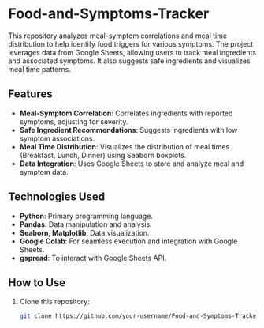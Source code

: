 # Food-and-Symptoms-Tracker

This repository analyzes meal-symptom correlations and meal time distribution to help identify food triggers for various symptoms. The project leverages data from Google Sheets, allowing users to track meal ingredients and associated symptoms. It also suggests safe ingredients and visualizes meal time patterns.

## Features
- **Meal-Symptom Correlation**: Correlates ingredients with reported symptoms, adjusting for severity.
- **Safe Ingredient Recommendations**: Suggests ingredients with low symptom associations.
- **Meal Time Distribution**: Visualizes the distribution of meal times (Breakfast, Lunch, Dinner) using Seaborn boxplots.
- **Data Integration**: Uses Google Sheets to store and analyze meal and symptom data.

## Technologies Used
- **Python**: Primary programming language.
- **Pandas**: Data manipulation and analysis.
- **Seaborn, Matplotlib**: Data visualization.
- **Google Colab**: For seamless execution and integration with Google Sheets.
- **gspread**: To interact with Google Sheets API.

## How to Use
1. Clone this repository:
   ```bash
   git clone https://github.com/your-username/Food-and-Symptoms-Tracker.git
